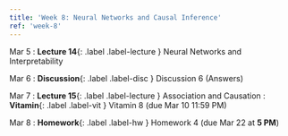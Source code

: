 ```yaml
---
title: 'Week 8: Neural Networks and Causal Inference'
ref: 'week-8'
---
```


Mar 5
: **Lecture 14**{: .label .label-lecture } Neural Networks and Interpretability

Mar 6
: **Discussion**{: .label .label-disc } Discussion 6 (Answers)

Mar 7
: **Lecture 15**{: .label .label-lecture } Association and Causation
: **Vitamin**{: .label .label-vit } Vitamin 8 (due Mar 10 11:59 PM)

Mar 8
: **Homework**{: .label .label-hw } Homework 4 (due Mar 22 at **5 PM**)
